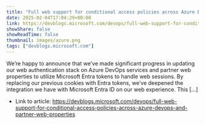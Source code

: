 ```yaml
---
title: "Full web support for conditional access policies across Azure DevOps and partner web properties"
date: 2025-02-04T17:04:29+00:00
link: https://devblogs.microsoft.com/devops/full-web-support-for-conditional-access-policies-across-azure-devops-and-partner-web-properties
showShare: false
showReadTime: false
thumbnail: images/azure.png
tags: ["devblogs.microsoft.com"]
---
```

We’re happy to announce that we’ve made significant progress in updating our web authentication stack on Azure DevOps services and partner web properties to utilize Microsoft Entra tokens to handle web sessions. By replacing our previous cookies with Entra tokens, we’ve deepened the integration we have with Microsoft Entra ID on our web experience. This […]

- Link to article: https://devblogs.microsoft.com/devops/full-web-support-for-conditional-access-policies-across-azure-devops-and-partner-web-properties